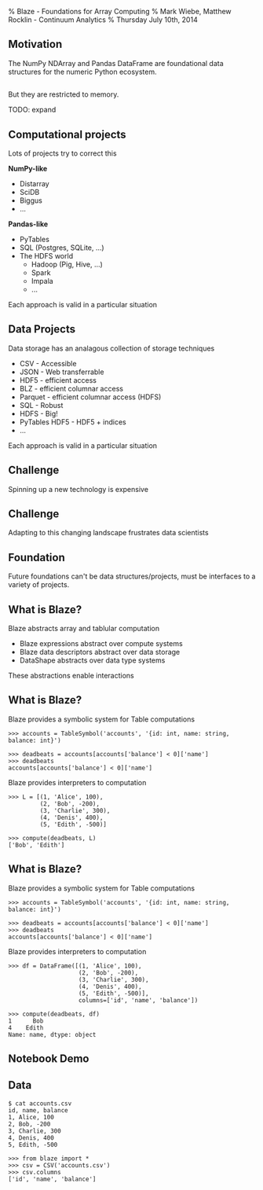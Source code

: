 % Blaze - Foundations for Array Computing
% Mark Wiebe, Matthew Rocklin - Continuum Analytics
% Thursday July 10th, 2014

## Motivation


The NumPy NDArray and Pandas DataFrame are foundational data structures
for the numeric Python ecosystem.


##

But they are restricted to memory.

TODO: expand


## Computational projects

Lots of projects try to correct this

**NumPy-like**

*   Distarray
*   SciDB
*   Biggus
*   ...

**Pandas-like**

*   PyTables
*   SQL (Postgres, SQLite, ...)
*   The HDFS world
    *   Hadoop (Pig, Hive, ...)
    *   Spark
    *   Impala
    *   ...

Each approach is valid in a particular situation


## Data Projects

Data storage has an analagous collection of storage techniques

*   CSV - Accessible
*   JSON - Web transferrable
*   HDF5 - efficient access
*   BLZ - efficient columnar access
*   Parquet - efficient columnar access (HDFS)
*   SQL - Robust
*   HDFS - Big!
*   PyTables HDF5 - HDF5 + indices
*   ...

Each approach is valid in a particular situation


## Challenge

Spinning up a new technology is expensive


## Challenge

Adapting to this changing landscape frustrates data scientists


##  Foundation

Future foundations can't be data structures/projects, must be interfaces to a
variety of projects.


## What is Blaze?

Blaze abstracts array and tablular computation

*   Blaze expressions abstract over compute systems
*   Blaze data descriptors abstract over data storage
*   DataShape abstracts over data type systems

These abstractions enable interactions


## What is Blaze?

Blaze provides a symbolic system for Table computations

~~~~~~~
>>> accounts = TableSymbol('accounts', '{id: int, name: string, balance: int}')

>>> deadbeats = accounts[accounts['balance'] < 0]['name']
>>> deadbeats
accounts[accounts['balance'] < 0]['name']
~~~~~~~

Blaze provides interpreters to computation

~~~~~~~
>>> L = [(1, 'Alice', 100),
         (2, 'Bob', -200),
         (3, 'Charlie', 300),
         (4, 'Denis', 400),
         (5, 'Edith', -500)]

>>> compute(deadbeats, L)
['Bob', 'Edith']
~~~~~~~

## What is Blaze?

Blaze provides a symbolic system for Table computations

~~~~~~~
>>> accounts = TableSymbol('accounts', '{id: int, name: string, balance: int}')

>>> deadbeats = accounts[accounts['balance'] < 0]['name']
>>> deadbeats
accounts[accounts['balance'] < 0]['name']
~~~~~~~

Blaze provides interpreters to computation

~~~~~~~
>>> df = DataFrame([(1, 'Alice', 100),
                    (2, 'Bob', -200),
                    (3, 'Charlie', 300),
                    (4, 'Denis', 400),
                    (5, 'Edith', -500)],
                    columns=['id', 'name', 'balance'])

>>> compute(deadbeats, df)
1      Bob
4    Edith
Name: name, dtype: object
~~~~~~~

## Notebook Demo

## Data

~~~~~~
$ cat accounts.csv
id, name, balance
1, Alice, 100
2, Bob, -200
3, Charlie, 300
4, Denis, 400
5, Edith, -500
~~~~~~

~~~~~~
>>> from blaze import *
>>> csv = CSV('accounts.csv')
>>> csv.columns
['id', 'name', 'balance']
~~~~~~

